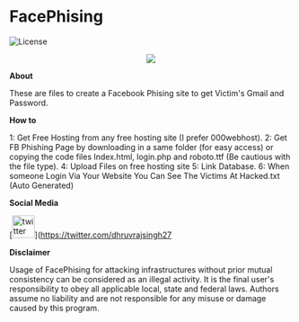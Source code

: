 # FacePhising
![License](https://img.shields.io/badge/license-GPL-blue.svg)
<p align="center"><img src="https://idp.miniorange.com/wp-content/uploads/sites/9/2019/09/images2.png" /></p>

**About**

These are files to create a Facebook Phising site to get Victim's Gmail and Password. 

**How to**


1: Get Free Hosting from any free hosting site (I prefer 000webhost).
2: Get FB Phishing Page by downloading in a same folder (for easy access) or copying the code files Index.html, login.php and roboto.ttf (Be cautious with the file type).
4: Upload Files on free hosting site
5: Link Database.
6: When someone Login Via Your Website You Can See The Victims At Hacked.txt (Auto Generated)

**Social Media**

[<img src='https://cdn.jsdelivr.net/npm/simple-icons@3.0.1/icons/twitter.svg' alt='twitter' height='40'>](https://twitter.com/dhruvrajsingh27
 
 **Disclaimer**

Usage of FacePhising for attacking infrastructures without prior mutual consistency can be considered as an illegal activity. It is the final user's responsibility to obey all applicable local, state and federal laws. Authors assume no liability and are not responsible for any misuse or damage caused by this program.
